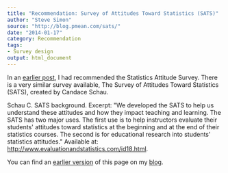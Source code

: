 ```yaml
---
title: "Recommendation: Survey of Attitudes Toward Statistics (SATS)"
author: "Steve Simon"
source: "http://blog.pmean.com/sats/"
date: "2014-01-17"
category: Recommendation
tags:
- Survey design
output: html_document
---
```


In an [earlier post][sim3], I had recommended
the Statistics Attitude Survey. There is a very similar survey
available, The Survey of Attitudes Toward Statistics (SATS), created by
Candace Schau.

<!---More--->

Schau C. SATS background. Excerpt: "We developed the SATS to help us
understand these attitudes and how they impact teaching and learning.
The SATS has two major uses. The first use is to help instructors
evaluate their students' attitudes toward statistics at the beginning
and at the end of their statistics courses. The second is for
educational research into students' statistics attitudes." Available at:
<http://www.evaluationandstatistics.com/id18.html>.

You can find an [earlier version][sim1] of this page on my [blog][sim2].

[sim1]: http://blog.pmean.com/sats/
[sim2]: http://blog.pmean.com

[sim3]: http://blog.pmean.com/attitude-survey/index.html